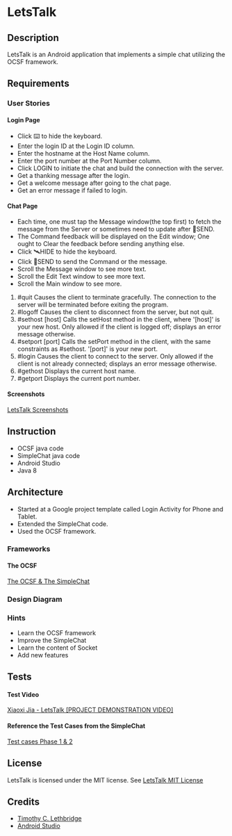 # LetsTalk
## Description
LetsTalk is an Android application that implements a simple chat utilizing the OCSF framework.

## Requirements
### User Stories
#### Login Page
* Click ⌨️ to hide the keyboard.
* Enter the login ID at the Login ID column.
* Enter the hostname at the Host Name column.
* Enter the port number at the Port Number column.
* Click LOGIN to initiate the chat and build the connection with the server.
* Get a thanking message after the login.
* Get a welcome message after going to the chat page.
* Get an error message if failed to login. 

#### Chat Page
* Each time, one must tap the Message window(the top first) to fetch the message from the Server or sometimes need to update after 🚀SEND.
* The Command feedback will be displayed on the Edit window; One ought to Clear the feedback before sending anything else.
* Click 🛰HIDE to hide the keyboard.
* Click 🚀SEND to send the Command or the message.️
* Scroll the Message window to see more text.
* Scroll the Edit Text window to see more text.
* Scroll the Main window to see more.
1. #quit Causes the client to terminate gracefully. The connection to the server will be terminated before exiting the program.
2. #logoff Causes the client to disconnect from the server, but not quit.
3. #sethost [host] Calls the setHost method in the client, where '[host]' is your new host. Only allowed if the client is logged off; displays an error message otherwise.
4. #setport [port] Calls the setPort method in the client, with the same constraints as #sethost. '[port]' is your new port.
5. #login Causes the client to connect to the server. Only allowed if the client is not already connected; displays an error message otherwise.
6. #gethost Displays the current host name.
7. #getport Displays the current port number.

#### Screenshots
[LetsTalk Screenshots](https://github.com/1998Charles/LetsTalk/tree/master/LetsTalk-ScreenshotsWithIntro)

## Instruction
* OCSF java code
* SimpleChat java code
* Android Studio
* Java 8

## Architecture
* Started at a Google project template called Login Activity for Phone and Tablet.
* Extended the SimpleChat code.
* Used the OCSF framework.
### Frameworks
#### The OCSF
[The OCSF & The SimpleChat](https://github.com/TimLethbridge/Lloseng/tree/master/code)
### Design Diagram
### Hints
* Learn the OCSF framework
* Improve the SimpleChat
* Learn the content of Socket
* Add new features 
## Tests
#### Test Video 
[Xiaoxi Jia - LetsTalk [PROJECT DEMONSTRATION VIDEO]](https://www.youtube.com/watch?v=QfKm7iDxsDs)
#### Reference the Test Cases from the SimpleChat
[Test cases Phase 1 & 2](https://github.com/1998Charles/LetsTalk/tree/master/TestCasesCouldReference)
## License
LetsTalk is licensed under the MIT license. See [LetsTalk MIT License](https://github.com/1998Charles/LetsTalk/blob/master/LICENSE.md)
## Credits
* [Timothy C. Lethbridge](https://github.com/TimLethbridge)
* [Android Studio](https://developer.android.com/studio/projects/templates)
